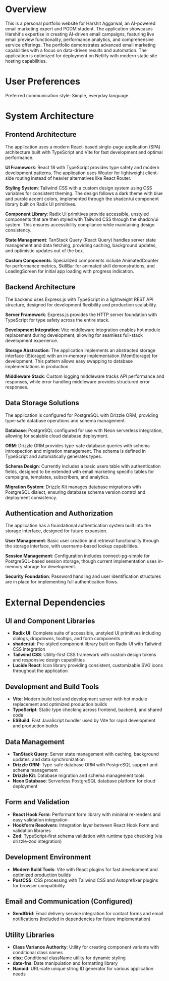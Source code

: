 # Overview

This is a personal portfolio website for Harshit Aggarwal, an AI-powered email marketing expert and PGDM student. The application showcases Harshit's expertise in creating AI-driven email campaigns, featuring live email preview functionality, performance analytics, and comprehensive service offerings. The portfolio demonstrates advanced email marketing capabilities with a focus on data-driven results and automation. The application is optimized for deployment on Netlify with modern static site hosting capabilities.

# User Preferences

Preferred communication style: Simple, everyday language.

# System Architecture

## Frontend Architecture
The application uses a modern React-based single-page application (SPA) architecture built with TypeScript and Vite for fast development and optimal performance.

**UI Framework**: React 18 with TypeScript provides type safety and modern development patterns. The application uses Wouter for lightweight client-side routing instead of heavier alternatives like React Router.

**Styling System**: Tailwind CSS with a custom design system using CSS variables for consistent theming. The design follows a dark theme with blue and purple accent colors, implemented through the shadcn/ui component library built on Radix UI primitives.

**Component Library**: Radix UI primitives provide accessible, unstyled components that are then styled with Tailwind CSS through the shadcn/ui system. This ensures accessibility compliance while maintaining design consistency.

**State Management**: TanStack Query (React Query) handles server state management and data fetching, providing caching, background updates, and optimistic updates out of the box.

**Custom Components**: Specialized components include AnimatedCounter for performance metrics, SkillBar for animated skill demonstrations, and LoadingScreen for initial app loading with progress indication.

## Backend Architecture
The backend uses Express.js with TypeScript in a lightweight REST API structure, designed for development flexibility and production scalability.

**Server Framework**: Express.js provides the HTTP server foundation with TypeScript for type safety across the entire stack.

**Development Integration**: Vite middleware integration enables hot module replacement during development, allowing for seamless full-stack development experience.

**Storage Abstraction**: The application implements an abstracted storage interface (IStorage) with an in-memory implementation (MemStorage) for development. This pattern allows easy swapping to database implementations in production.

**Middleware Stack**: Custom logging middleware tracks API performance and responses, while error handling middleware provides structured error responses.

## Data Storage Solutions
The application is configured for PostgreSQL with Drizzle ORM, providing type-safe database operations and schema management.

**Database**: PostgreSQL configured for use with Neon serverless integration, allowing for scalable cloud database deployment.

**ORM**: Drizzle ORM provides type-safe database queries with schema introspection and migration management. The schema is defined in TypeScript and automatically generates types.

**Schema Design**: Currently includes a basic users table with authentication fields, designed to be extended with email marketing specific tables for campaigns, templates, subscribers, and analytics.

**Migration System**: Drizzle Kit manages database migrations with PostgreSQL dialect, ensuring database schema version control and deployment consistency.

## Authentication and Authorization
The application has a foundational authentication system built into the storage interface, designed for future expansion.

**User Management**: Basic user creation and retrieval functionality through the storage interface, with username-based lookup capabilities.

**Session Management**: Configuration includes connect-pg-simple for PostgreSQL-based session storage, though current implementation uses in-memory storage for development.

**Security Foundation**: Password handling and user identification structures are in place for implementing full authentication flows.

# External Dependencies

## UI and Component Libraries
- **Radix UI**: Complete suite of accessible, unstyled UI primitives including dialogs, dropdowns, tooltips, and form components
- **shadcn/ui**: Pre-styled component library built on Radix UI with Tailwind CSS integration
- **Tailwind CSS**: Utility-first CSS framework with custom design tokens and responsive design capabilities
- **Lucide React**: Icon library providing consistent, customizable SVG icons throughout the application

## Development and Build Tools
- **Vite**: Modern build tool and development server with hot module replacement and optimized production builds
- **TypeScript**: Static type checking across frontend, backend, and shared code
- **ESBuild**: Fast JavaScript bundler used by Vite for rapid development and production builds

## Data Management
- **TanStack Query**: Server state management with caching, background updates, and data synchronization
- **Drizzle ORM**: Type-safe database ORM with PostgreSQL support and schema management
- **Drizzle Kit**: Database migration and schema management tools
- **Neon Database**: Serverless PostgreSQL database platform for cloud deployment

## Form and Validation
- **React Hook Form**: Performant form library with minimal re-renders and easy validation integration
- **Hookform Resolvers**: Integration layer between React Hook Form and validation libraries
- **Zod**: TypeScript-first schema validation with runtime type checking (via drizzle-zod integration)

## Development Environment
- **Modern Build Tools**: Vite with React plugins for fast development and optimized production builds
- **PostCSS**: CSS processing with Tailwind CSS and Autoprefixer plugins for browser compatibility

## Email and Communication (Configured)
- **SendGrid**: Email delivery service integration for contact forms and email notifications (included in dependencies for future implementation)

## Utility Libraries
- **Class Variance Authority**: Utility for creating component variants with conditional class names
- **clsx**: Conditional className utility for dynamic styling
- **date-fns**: Date manipulation and formatting library
- **Nanoid**: URL-safe unique string ID generator for various application needs
